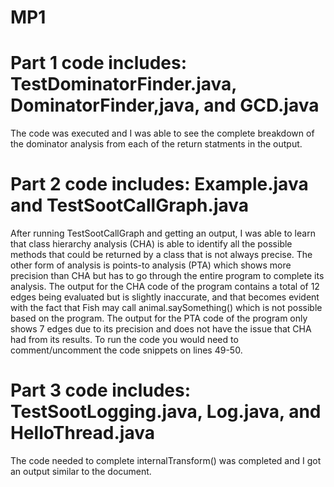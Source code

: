 # MP1
# Part 1 code includes: TestDominatorFinder.java, DominatorFinder,java, and GCD.java
The code was executed and I was able to see the complete breakdown of the dominator analysis from each of the return statments in the output.

# Part 2 code includes: Example.java and TestSootCallGraph.java
After running TestSootCallGraph and getting an output, I was able to learn that class hierarchy analysis (CHA) is able to identify all the possible methods that could be returned by a class that is not always precise. The other form of analysis is points-to analysis (PTA) which shows more precision than CHA but has to go through the entire program to complete its analysis. The output for the CHA code of the program contains a total of 12 edges being evaluated but is slightly inaccurate, and that becomes evident with the fact that Fish may call animal.saySomething() which is not possible based on the program. The output for the PTA code of the program only shows 7 edges due to its precision and does not have the issue that CHA had from its results. To run the code you would need to comment/uncomment the code snippets on lines 49-50.

# Part 3 code includes: TestSootLogging.java, Log.java, and HelloThread.java
The code needed to complete internalTransform() was completed and I got an output similar to the document.
